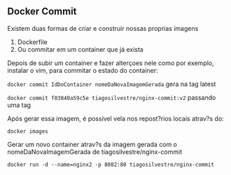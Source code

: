 ## Docker Commit

Existem duas formas de criar e construir nossas proprias imagens

1. Dockerfile 
2. Ou commitar em um container que já exista


Depois de subir um container e fazer alterçoes nele como por exemplo, instalar o vim, para commitar o estado do container:

```docker commit IdDoContainer nomeDaNovaImagemGerada``` gera na tag latest

```docker commit f03840a59c5e tiagosilvestre/nginx-commit:v2```  passando uma tag


Após gerar essa imagem, é possível vela nos repost?rios locais atrav?s do:

```docker images```

Gerar um novo container atrav?s da imagem gerada com o nomeDaNovaImagemGerada de tiagosilvestre/nginx-commit

```docker run -d --name=nginx2 -p 8082:80 tiagosilvestre/nginx-commit```

